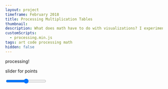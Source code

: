 ```yaml
---
layout: project
timeframe: February 2018
title: Processing Multiplication Tables
thumbnail: 
description: What does math have to do with visualizations? I experimented with visual multiplication tables using Processing, a language similar to Java and used for browser rendering and writing code for LEDs.
customScripts:
  - processing.min.js
tags: art code processing math
hidden: false
---
```


processing!

<!-- <canvas width="200px" height="200px" data-processing-sources="/assets/basic-example.pde"></canvas> -->


<script type='text/javascript'>
function updateMultiplier(multiplier) {
  sketch = Processing.getInstanceById('sketchCanvas');
  sketch.updateMultiplier(multiplier);
}
</script>


<canvas id='sketchCanvas' data-processing-sources='/assets/multiplier.pde'></canvas>
slider for points
<div class='range range--black w300'><input type='range' min='2' max='10' onInput='updateMultiplier(this.value)'></div>

